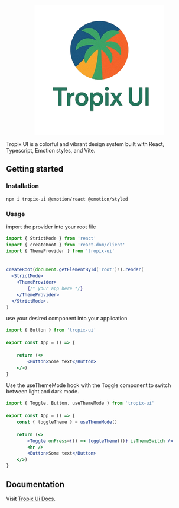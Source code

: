     
<p align="center">
    <img
        max-width="350px"
        width="350px"
        alt="Tropix UI is a colorful and vibrant design system built with React, Typescript, Emotion styles, and Vite."
        src="https://raw.githubusercontent.com/eduardo-talavera/tropix-ui/main/static/tropix_ui_logo.png"
    >
</p>

Tropix UI is a colorful and vibrant design system built with React, Typescript, Emotion styles, and Vite.

## Getting started


### Installation

```shell
npm i tropix-ui @emotion/react @emotion/styled
```

### Usage

import the provider into your root file

```jsx title="src/main.js"
import { StrictMode } from 'react'
import { createRoot } from 'react-dom/client'
import { ThemeProvider } from 'tropix-ui'


createRoot(document.getElementById('root')!).render(
  <StrictMode>
    <ThemeProvider>
        {/* your app here */}
    </ThemeProvider>
  </StrictMode>,
)
```



use your desired component into your application
```jsx title="src/App.jsx"
import { Button } from 'tropix-ui'

export const App = () => {

    return (<>
        <Button>Some text</Button>     
    </>)
}
```



Use the useThemeMode hook with the Toggle component to switch between light and dark mode.

```jsx
import { Toggle, Button, useThemeMode } from 'tropix-ui'

export const App = () => {
    const { toggleTheme } = useThemeMode()

    return (<>
        <Toggle onPress={() => toggleTheme())} isThemeSwitch />
        <hr />
        <Button>Some text</Button>     
    </>)
}
```


## Documentation

Visit [Tropix Ui Docs](https://tropix-ui-docs.vercel.app/docs/intro/).


